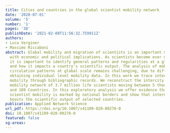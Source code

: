 ```yaml
---
title: Cities and countries in the global scientist mobility network
date: '2020-07-01'
volume: '5'
number: '1'
pages: '38'
publishDate: '2021-02-08T11:56:32.759911Z'
authors:
- Luca Verginer
- Massimo Riccaboni
abstract: Global mobility and migration of scientists is an important modern phenomenon
  with economic and political implications. As scientists become ever more footloose
  it is important to identify general patterns and regularities at a global scale
  and how it impacts a country's scientific output. The analysis of mobility and brain
  circulation patterns at global scale remains challenging, due to difficulties in
  obtaining individual level mobility data. In this work we trace intercity and international
  mobility through bibliographic records. We reconstruct the intercity and international
  mobility network of 3.7 million life scientists moving between 5 thousand cities
  and 189 Countries. In this exploratory analysis we offer evidence that international
  scientist mobility is marked by national borders and show that international mobility
  boosts the scientific output of selected countries.
publication: Applied Network Science
url_pdf: https://doi.org/10.1007/s41109-020-00276-0
doi: 10.1007/s41109-020-00276-0
featured: false
sg-areas:
---
```

